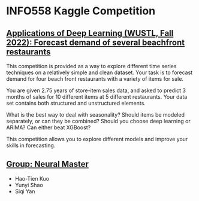 # INFO558 Kaggle Competition

## [Applications of Deep Learning (WUSTL, Fall 2022): Forecast demand of several beachfront restaurants](https://www.kaggle.com/competitions/applications-of-deep-learning-wustlfall-2022/)

This competition is provided as a way to explore different time series techniques on a relatively simple and clean dataset. Your task is to forecast demand for four beach front restaurants with a variety of items for sale.

You are given 2.75 years of store-item sales data, and asked to predict 3 months of sales for 10 different items at 5 different restaurants. Your data set contains both structured and unstructured elements.

What is the best way to deal with seasonality? Should items be modeled separately, or can they be combined? Should you choose deep learning or ARIMA? Can either beat XGBoost?

This competition allows you to explore different models and improve your skills in forecasting.

## [Group: Neural Master](https://www.kaggle.com/competitions/applications-of-deep-learning-wustlfall-2022/leaderboard)
- Hao-Tien Kuo
- Yunyi Shao
- Siqi Yan
